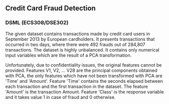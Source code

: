 ## Credit Card Fraud Detection
### DSML (ECS308/DSE302)

The given dataset contains transactions made by credit card users in September 2013 by European cardholders. It presents transactions that occurred in two days, where there were 492 frauds out of 284,807 transactions. The dataset is highly unbalanced. It contains only numerical input variables which are the result of a PCA transformation.

Unfortunately, due to confidentiality issues, the original features cannot be provided. Features V1, V2, … V28 are the principal components obtained with PCA, the only features which have not been transformed with PCA are 'Time' and 'Amount'. Feature 'Time' contains the seconds elapsed between each transaction and the first transaction in the dataset. The feature 'Amount' is the transaction Amount. Feature 'Class' is the response variable and it takes value 1 in case of fraud and 0 otherwise.